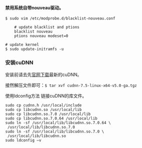 

#### 禁用系统自带nouveau驱动。

```
$ sudo vim /etc/modprobe.d/blacklist-nouveau.conf

    # update blacklist and ptions
    blacklist nouveau
    ptions nouveau modeset=0

# update kernel
$ sudo update-initramfs -u
```

### 安装cuDNN
安装前请去先[官网下载](https://developer.nvidia.com/cudnn)最新的cuDNN。

接然解压文件即可：`$ tar xvf cudnn-7.5-linux-x64-v5.0-ga.tgz`

使用ldconfig方法 链接cuDNN的库文件。

```
sudo cp cudnn.h /usr/local/include
sudo cp libcudnn.so /usr/local/lib
sudo cp libcudnn.so.7.0 /usr/local/lib
sudo cp libcudnn.so.7.0.64 /usr/local/lib
sudo ln -sf /usr/local/lib/libcudnn.so.7.0.64 \
 /usr/local/lib/libcudnn.so.7.0
sudo ln -sf /usr/local/lib/libcudnn.so.7.0 \
 /usr/local/lib/libcudnn.so
sudo ldconfig –v
```
